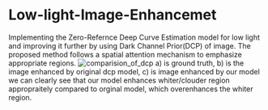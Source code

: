 # Low-light-Image-Enhancemet
Implementing the Zero-Refernce Deep Curve Estimation model for low light and improving it further by using Dark Channel Prior(DCP) of image.
The proposed method follows a spatial attention mechanism to emphasize appropriate regions.
![comparision_of_dcp](https://user-images.githubusercontent.com/119122797/228820010-f45cbfc9-c369-49c4-b030-8de8a403a939.jpg)
a) is ground truth, b) is the image enhanced by original dcp model, c) is image enhanced by our model
we can clearly see that our model enhances whiter/clouder region appropraitely compared to orginal model,  which overenhances the whiter region.

